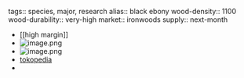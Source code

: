 tags:: species, major, research
alias:: black ebony
wood-density:: 1100
wood-durability:: very-high
market:: ironwoods
supply:: next-month

- [[high margin]]
- ![image.png](https://peach-geographical-bat-397.mypinata.cloud/ipfs/QmPMViywfC3JrmbHHGDMyDsWJ2Wu8yPwtC1XbmVfE9Pz9i)
- ![image.png](https://peach-geographical-bat-397.mypinata.cloud/ipfs/QmbQauXE9HxDStGCLbovqpg8omCdCevU5U76CEqBxNMyKG)
- [tokopedia](https://www.tokopedia.com/agropurworejo/bibit-tanaman-kayu-hitam-eboni-black-ebony-kualitas-super?extParam=ivf%3Dfalse%26src%3Dsearch)
-